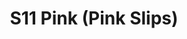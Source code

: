 ---
title: S11 Pink (Pink Slips)
permalink: "/teams/s11-pink"
members:
- Sean Stern - Captain
- Matt P. - QB
- James Bain
- Joe Cappola
- Sam Cramer
- Michael Graham
- Max Rothschild
- Matt Sauer
- Joe Schleupner
- Ryan Stitt
- Brennan Suen
- Walter Suskind
- Jay Vilar
teamid: 934
name: S11 Pink
color: Pink Slips
division: ''
---